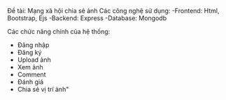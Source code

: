 Đề tài: Mạng xã hội chia sẻ ảnh
Các công nghệ sử dụng:
-Frontend: Html, Bootstrap, Ejs
-Backend: Express
-Database: Mongodb

Các chức năng chính của hệ thống:
- Đăng nhập
- Đăng ký
- Upload ảnh
- Xem ảnh
- Comment
- Đánh giá
- Chia sẻ vị trí ảnh"
